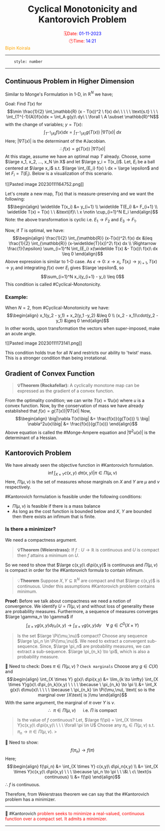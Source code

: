 <center> <h1> Cyclical Monotonicity and Kantorovich Problem </h1></center>
<center><span style="color: red">🗓️Date: </span><span style="color: blue">01-11-2023</span></center> 
<center><span style="color: red">🕐Time: </span><span style="color: blue">14:21</span></center><right><span style="color: orange">Bipin Koirala
</span></right><hr>

```toc
	style: number
```
<hr>

## Continuous Problem in Higher Dimension

Similar to Monge's Formulation in 1-D, in $\mathbb{R}^N$ we have;

Goal: Find $T(x)$ for $$\min \frac{1}{2} \int_\mathbb{R} (x - T(x))^2 \ f(x) dx\ \ \ \ \ \text{s.t} \ \ \ \int_{T^{-1}(A)}f(x)dx = \int_A g(y)\ dy\ \ \forall \ A \subset \mathbb{R}^N$$with the change of variables; $y = T(x)$: 
$$\int_{T^{-1}(A)}f(x)dx = \int_{T^{-1}(A)} g(T(x))\ \big|\nabla T(x)\big|\ dx$$
Here; $|\nabla T(x)|$ is the determinant of the #Jacobian. 
$$\therefore f(x) = g(T(x)) \ \big|\nabla T(x)\big|$$
At this stage, assume we have an optimal map $T$ already. Choose, some $\large x_1, x_2, ..., x_N \in X$ and let $\large y_i = T(x_i)$. Let, $E_i$ be a ball centered at $\large x_i$ s.t. $\large \int_{E_i} f(x) \ dx = \large \epsilon$ and let $F_i = T(E_i)$. Below is a visualization of this scenario.

![[Pasted image 20230111164752.png]]

Let's create a new map, $\widetilde T(x)$ that is measure-preserving and we want the following:$$\begin{align}
\widetilde T(x_i) &= y_{i+1} \\
\widetilde T(E_i) &= F_{i+1} \\
\widetilde T(x) = T(x) \ \ &\text{if}\ \ x \notin \cup_{i=1}^N E_i
\end{align}$$Note: the above transformation is cyclic i.e. $E_1 \to F_2$ and $E_3 \to F_1$.

Now, if $T$ is optimal, we have:$$\begin{align}
\frac{1}{2} \int_{\mathbb{R}} (x-T(x))^2\ f(x) dx &\leq \frac{1}{2} \int_{\mathbb{R}} (x-\widetilde{T}(x))^2\ f(x) dx \\
\Rightarrow \frac{1}{\epsilon} \sum_{i=1}^N \int_{E_i} x(\widetilde T(x) &- T(x))\ f(x)\ dx \leq 0
\end{align}$$Above expression is similar to 1-D case. 
As $\epsilon \to 0$: $x \to x_i, \widetilde T(x_i) \to y_{i+1}, T(x) \to y_i$ and integrating $f(x)$ over $E_i$ gives $\large \epsilon$, so$$\sum_{i=1}^N x_i(y_{i+1} - y_i) \leq 0$$This condition is called #Cyclical-Monotonicity.

### Example:
When $N = 2$, from #Cyclical-Monotonicity we have:$$\begin{align}
x_1(y_2 - y_1) + x_2(y_1 -y_2) &\leq 0 \\
(x_2 - x_1)\cdot(y_2 - y_1) &\geq 0
\end{align}$$In other words, upon transformation the vectors when super-imposed, make an acute angle.

![[Pasted image 20230111173141.png]]

This condition holds true for all $N$ and restricts our ability to 'twist' mass. This is a stronger condition than being irrotational.

## Gradient of Convex Function

>**💡Theorem (Rockafellar):**
   A cyclically monotone map can be expressed as the gradient of a convex function.

From the optimality condition; we can write $T(x) = \nabla u(x)$ where $u$ is a convex function. Now, by the conservation of mass we have already established that $f(x) = g(T(x))  \big|\nabla T(x)\big|$ 
Now, $$\begin{align}
\big|\nabla T(x)\big| &= \frac{f(x)}{g(T(x))} \\
\big| \nabla^2u(x)\big| &= \frac{f(x)}{g(T(x))}
\end{align}$$ Above equation is called the #Monge-Ampere equation and $|\nabla^2u(x)|$ is the determinant of a Hessian.

## Kantorovich Problem

We have already seen the objective function in #Kantorovich formulation.
$$\inf \int_{X \times Y} c(x,y)\ d\pi(x,y) \big| \pi \in \Pi(\mu, \nu)$$
Here, $\Pi(\mu, \nu)$ is the set of measures whose marginals on $X$ and $Y$ are $\mu$ and $\nu$ respectively.

#Kantorovich formulation is feasible under the following conditions:
* $\Pi(\mu, \nu)$ is feasible if there is a mass balance
* As long as the cost function is bounded below and $X$, $Y$ are bounded then there exists an infimum that is finite.

### Is there a minimizer?

We need a compactness argument.
>**💡Theorem (Weierstrass):**
> If $f:U \to \mathbb{R}$ is continuous and $U$ is compact then $f$ attains a minimum on $U$. 

So we need to show that $\large c(x,y)\ d\pi(x,y)$ is continuous and $\Pi(\mu, \nu)$ is compact in order for the #Kantorovich formula to contain infimum.

>💡**Theorem**
> Suppose $X,Y \subseteq \mathbb{R}^N$ are compact and that $\large c(x,y)$ is continuous. Under this assumptions #Kantorovich problem contains minimum.

**Proof:**
Before we talk about compactness we need a notion of convergence. We identify $U = \Pi(\mu, \nu)$ and without loss of generality these are probability measures. Furthermore, a sequence of measures converges $\large \gamma_n \to \gamma$ if $$\int_{X \times Y} g(x,y)d\gamma_n(x,y) \to \int_{X\times Y}g(x,y)d\gamma \ \ \ \ \forall \ g \in C^0(X \times Y)$$
>Is the set $\large \Pi(\mu,\nu)$ compact?
>Choose any sequence $\large \pi_n \in \Pi(\mu,\nu)$. We need to extract a convergent sub-sequence.
>Since, $\large \pi_n$ are probability measures, we can extract a sub-sequence.
>$\large \pi_{n_k} \to \pi$, which is also a probability measure.

🔔 Need to check: Does $\pi \in \Pi(\mu, \nu)$ ?
`Check marginals` Choose any $g \in C(X)$ and $$\begin{align}
\int_{X \times Y} g(x)\ d\pi(x,y) &= \lim_{k \to \infty} \int_{X \times Y}g(x)\ d\pi_{n_k}(x,y) \ \ \ \ \because \ \pi_{n_k} \to \pi \\
&= \int_X g(x)\ d\mu(x)\ \ \ \ \ \because \ \pi_{n_k} \in \Pi(\mu,\nu), \text{ so is the marginal over }X\text{ is }\mu
\end{align}$$With the same argument, the marginal of $\pi$ over $Y$ is $\nu$.$$\therefore \ \ \pi \in \Pi(\mu, \nu) \ \ \ \ \ \text{ i.e. }\Pi\text{ is compact}$$
> Is the value of $f$ continuous?
> Let, $\large f(\pi) = \int_{X \times Y}c(x,y)\ d\pi(x,y)\ \ \ \ \forall \pi \in U$
> Choose any $\pi_n \in \Pi(\mu, \nu)$ s.t. $\pi_n \to \pi \in \Pi(\mu,\nu)$. > 

🔔 Need to show: $$f(\pi_n) \to f(\pi)$$
Here;$$\begin{align}
f(\pi_n) &= \int_{X \times Y} c(x,y)\ d\pi_n(x,y) \\
&= \int_{X \times Y}c(x,y)\ d\pi(x,y) \ \ \ \because \pi_n \to \pi \ \ \&\ \ c\ \text{is continuous} \\
&= f(\pi)
\end{align}$$ $\therefore \ f$ is continuous. 

Therefore, from Weierstrass theorem we can say that the #Kantorovich problem has a minimizer.

<hr>
📝 #Kantorovich<span style="color: red"> problem seeks to minimize a real-valued, continuous function over a compact set. It admits a minimizer.</span><hr>

